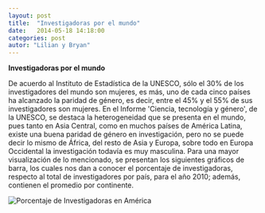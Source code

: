 ```yaml
---
layout: post
title:  "Investigadoras por el mundo"
date:   2014-05-18 14:18:00
categories: post
autor: "Lilian y Bryan"
---
```

<b>Investigadoras por el mundo</b> 

De acuerdo al Instituto de Estad&iacute;stica de la UNESCO, s&oacute;lo el 30% de los investigadores del mundo son mujeres, es m&aacute;s, uno de cada cinco pa&iacute;ses ha alcanzado la paridad de g&eacute;nero, es decir, entre el 45% y el 55% de sus investigadores son mujeres.
En el Informe 'Ciencia, tecnolog&iacute;a y g&eacute;nero', de la UNESCO, se destaca la heterogeneidad que se presenta en el mundo, pues tanto en Asia Central, como en muchos pa&iacute;ses de Am&eacute;rica Latina, existe una buena paridad de g&eacute;nero en investigaci&oacute;n, pero no se puede decir lo mismo de &Aacute;frica, del resto de Asia y Europa, sobre todo en Europa Occidental la investigaci&oacute;n todav&iacute;a es muy masculina.
Para una mayor visualizaci&oacute;n de lo mencionado, se presentan los siguientes gr&aacute;ficos de barra, los cuales nos dan a conocer el porcentaje de investigadoras, respecto al total de investigadores por pa&iacute;s, para el a&ntilde;o 2010; adem&aacute;s, contienen el promedio por continente. 

![Porcentaje de Investigadoras en Am&eacute;rica](images/porcentaje_america.jpg)

